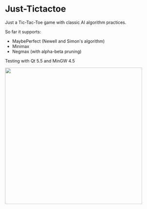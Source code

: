 # Just-Tictactoe
<body>
Just a Tic-Tac-Toe game with classic AI algorithm practices.<br>

So far it supports:<br>
- MaybePerfect (Newell and Simon's algorithm)
- Minimax
- Negmax (with alpha-beta pruning)


Testing with Qt 5.5 and MinGW 4.5

<img src="http://i124.photobucket.com/albums/p24/moneypig/Untitled-1.jpg" height=450>
</body>

